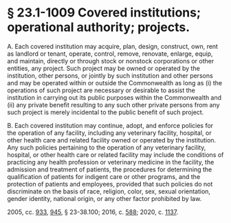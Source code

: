 # § 23.1-1009 Covered institutions; operational authority; projects.

<p>A. Each covered institution may acquire, plan, design, construct, own, rent as landlord or tenant, operate, control, remove, renovate, enlarge, equip, and maintain, directly or through stock or nonstock corporations or other entities, any project. Such project may be owned or operated by the institution, other persons, or jointly by such institution and other persons and may be operated within or outside the Commonwealth as long as (i) the operations of such project are necessary or desirable to assist the institution in carrying out its public purposes within the Commonwealth and (ii) any private benefit resulting to any such other private persons from any such project is merely incidental to the public benefit of such project.</p><p>B. Each covered institution may continue, adopt, and enforce policies for the operation of any facility, including any veterinary facility, hospital, or other health care and related facility owned or operated by the institution. Any such policies pertaining to the operation of any veterinary facility, hospital, or other health care or related facility may include the conditions of practicing any health profession or veterinary medicine in the facility, the admission and treatment of patients, the procedures for determining the qualification of patients for indigent care or other programs, and the protection of patients and employees, provided that such policies do not discriminate on the basis of race, religion, color, sex, sexual orientation, gender identity, national origin, or any other factor prohibited by law.</p><p>2005, cc. <a href='http://lis.virginia.gov/cgi-bin/legp604.exe?051+ful+CHAP0933'>933</a>, <a href='http://lis.virginia.gov/cgi-bin/legp604.exe?051+ful+CHAP0945'>945</a>, § 23-38.100; 2016, c. <a href='http://lis.virginia.gov/cgi-bin/legp604.exe?161+ful+CHAP0588'>588</a>; 2020, c. <a href='http://lis.virginia.gov/cgi-bin/legp604.exe?201+ful+CHAP1137'>1137</a>.</p>